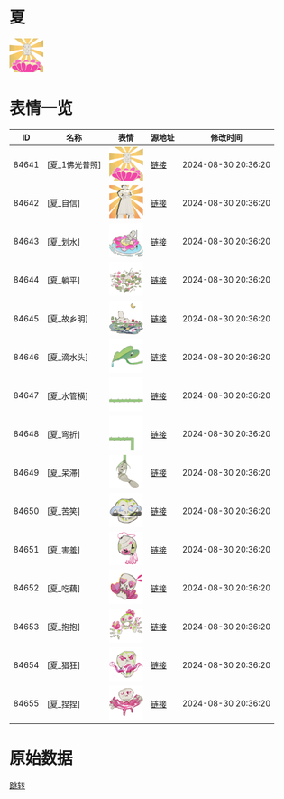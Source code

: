 # 夏

<img src="./cover.png" height="60" alt="cover" />

# 表情一览

|ID|名称|表情|源地址|修改时间|
|----|----|----|----|----|
|84641|[夏_1佛光普照]|<img src="./pic/084641_%5B夏_1佛光普照%5D.png" height="60" alt="1佛光普照"/>|[链接](https://i0.hdslb.com/bfs/garb/ad901b9300b44e2d27999293ed7d3e352270f606.png)|2024-08-30 20:36:20|
|84642|[夏_自信]|<img src="./pic/084642_%5B夏_自信%5D.png" height="60" alt="自信"/>|[链接](https://i0.hdslb.com/bfs/garb/4fa556584195e5096794adf2c26d7734d6759834.png)|2024-08-30 20:36:20|
|84643|[夏_划水]|<img src="./pic/084643_%5B夏_划水%5D.png" height="60" alt="划水"/>|[链接](https://i0.hdslb.com/bfs/garb/3b8207b1b02eeadc97229d4dc0154cc6d000f655.png)|2024-08-30 20:36:20|
|84644|[夏_躺平]|<img src="./pic/084644_%5B夏_躺平%5D.png" height="60" alt="躺平"/>|[链接](https://i0.hdslb.com/bfs/garb/ea97ae6af57baa5a481285c8adce33ccaddff036.png)|2024-08-30 20:36:20|
|84645|[夏_故乡明]|<img src="./pic/084645_%5B夏_故乡明%5D.png" height="60" alt="故乡明"/>|[链接](https://i0.hdslb.com/bfs/garb/91d53be3b485a9205367a78d095073393357752f.png)|2024-08-30 20:36:20|
|84646|[夏_滴水头]|<img src="./pic/084646_%5B夏_滴水头%5D.png" height="60" alt="滴水头"/>|[链接](https://i0.hdslb.com/bfs/garb/6182dde56e762586b14997d647b4bcc06ca5c151.png)|2024-08-30 20:36:20|
|84647|[夏_水管横]|<img src="./pic/084647_%5B夏_水管横%5D.png" height="60" alt="水管横"/>|[链接](https://i0.hdslb.com/bfs/garb/264fb404ab0847762a53cbf041f9c22c07c07ad8.png)|2024-08-30 20:36:20|
|84648|[夏_弯折]|<img src="./pic/084648_%5B夏_弯折%5D.png" height="60" alt="弯折"/>|[链接](https://i0.hdslb.com/bfs/garb/0a948b723ae237c4c9baa83dd8c47fd4fa61f480.png)|2024-08-30 20:36:20|
|84649|[夏_呆滞]|<img src="./pic/084649_%5B夏_呆滞%5D.png" height="60" alt="呆滞"/>|[链接](https://i0.hdslb.com/bfs/garb/31dee757e58d68c2532c46ae418bd164f84159a3.png)|2024-08-30 20:36:20|
|84650|[夏_苦笑]|<img src="./pic/084650_%5B夏_苦笑%5D.png" height="60" alt="苦笑"/>|[链接](https://i0.hdslb.com/bfs/garb/1035c92c8b813d004451714896172f2108b78118.png)|2024-08-30 20:36:20|
|84651|[夏_害羞]|<img src="./pic/084651_%5B夏_害羞%5D.png" height="60" alt="害羞"/>|[链接](https://i0.hdslb.com/bfs/garb/cc88169c746bdc6061c7463da097a6cfcdadea0c.png)|2024-08-30 20:36:20|
|84652|[夏_吃藕]|<img src="./pic/084652_%5B夏_吃藕%5D.png" height="60" alt="吃藕"/>|[链接](https://i0.hdslb.com/bfs/garb/76eb88de06f5062c348f1ea05619a41805a92d03.png)|2024-08-30 20:36:20|
|84653|[夏_抱抱]|<img src="./pic/084653_%5B夏_抱抱%5D.png" height="60" alt="抱抱"/>|[链接](https://i0.hdslb.com/bfs/garb/1f6eb4eb5b6ad697ce149d396a4924f3b3baeeba.png)|2024-08-30 20:36:20|
|84654|[夏_猖狂]|<img src="./pic/084654_%5B夏_猖狂%5D.png" height="60" alt="猖狂"/>|[链接](https://i0.hdslb.com/bfs/garb/08209ca2e8b844056fd22d28dbec8009c6bffcc5.png)|2024-08-30 20:36:20|
|84655|[夏_捏捏]|<img src="./pic/084655_%5B夏_捏捏%5D.png" height="60" alt="捏捏"/>|[链接](https://i0.hdslb.com/bfs/garb/9d159f831b29b285327b3807d4711f7b4c76e5a1.png)|2024-08-30 20:36:20|

# 原始数据

[跳转](./raw.json)

